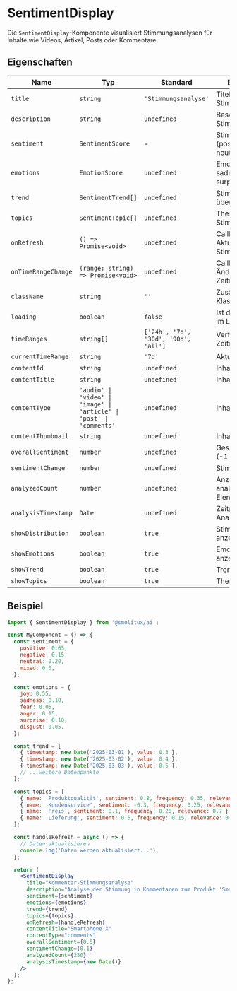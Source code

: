 # SentimentDisplay

Die `SentimentDisplay`-Komponente visualisiert Stimmungsanalysen für Inhalte wie Videos, Artikel, Posts oder Kommentare.

## Eigenschaften

| Name | Typ | Standard | Beschreibung |
|------|-----|---------|--------------|
| `title` | `string` | `'Stimmungsanalyse'` | Titel der Stimmungsanzeige |
| `description` | `string` | `undefined` | Beschreibung der Stimmungsanzeige |
| `sentiment` | `SentimentScore` | - | Stimmungswerte (positive, negative, neutral, mixed) |
| `emotions` | `EmotionScore` | `undefined` | Emotionswerte (joy, sadness, fear, anger, surprise, disgust) |
| `trend` | `SentimentTrend[]` | `undefined` | Stimmungstrend über Zeit |
| `topics` | `SentimentTopic[]` | `undefined` | Themen mit Stimmungswerten |
| `onRefresh` | `() => Promise<void>` | `undefined` | Callback beim Aktualisieren der Stimmungsanalyse |
| `onTimeRangeChange` | `(range: string) => Promise<void>` | `undefined` | Callback beim Ändern des Zeitraums |
| `className` | `string` | `''` | Zusätzliche CSS-Klassen |
| `loading` | `boolean` | `false` | Ist die Komponente im Ladezustand? |
| `timeRanges` | `string[]` | `['24h', '7d', '30d', '90d', 'all']` | Verfügbare Zeiträume |
| `currentTimeRange` | `string` | `'7d'` | Aktueller Zeitraum |
| `contentId` | `string` | `undefined` | Inhalt-ID |
| `contentTitle` | `string` | `undefined` | Inhalt-Titel |
| `contentType` | `'audio' \| 'video' \| 'image' \| 'article' \| 'post' \| 'comments'` | `undefined` | Inhalt-Typ |
| `contentThumbnail` | `string` | `undefined` | Inhalt-Thumbnail |
| `overallSentiment` | `number` | `undefined` | Gesamtstimmung (-1 bis 1) |
| `sentimentChange` | `number` | `undefined` | Stimmungsänderung |
| `analyzedCount` | `number` | `undefined` | Anzahl der analysierten Elemente |
| `analysisTimestamp` | `Date` | `undefined` | Zeitpunkt der Analyse |
| `showDistribution` | `boolean` | `true` | Stimmungsverteilung anzeigen? |
| `showEmotions` | `boolean` | `true` | Emotionen anzeigen? |
| `showTrend` | `boolean` | `true` | Trend anzeigen? |
| `showTopics` | `boolean` | `true` | Themen anzeigen? |

## Beispiel

```jsx
import { SentimentDisplay } from '@smolitux/ai';

const MyComponent = () => {
  const sentiment = {
    positive: 0.65,
    negative: 0.15,
    neutral: 0.20,
    mixed: 0.0,
  };

  const emotions = {
    joy: 0.55,
    sadness: 0.10,
    fear: 0.05,
    anger: 0.15,
    surprise: 0.10,
    disgust: 0.05,
  };

  const trend = [
    { timestamp: new Date('2025-03-01'), value: 0.3 },
    { timestamp: new Date('2025-03-02'), value: 0.4 },
    { timestamp: new Date('2025-03-03'), value: 0.5 },
    // ...weitere Datenpunkte
  ];

  const topics = [
    { name: 'Produktqualität', sentiment: 0.8, frequency: 0.35, relevance: 0.9 },
    { name: 'Kundenservice', sentiment: -0.3, frequency: 0.25, relevance: 0.8 },
    { name: 'Preis', sentiment: 0.1, frequency: 0.20, relevance: 0.7 },
    { name: 'Lieferung', sentiment: 0.5, frequency: 0.15, relevance: 0.6 },
  ];

  const handleRefresh = async () => {
    // Daten aktualisieren
    console.log('Daten werden aktualisiert...');
  };

  return (
    <SentimentDisplay
      title="Kommentar-Stimmungsanalyse"
      description="Analyse der Stimmung in Kommentaren zum Produkt 'Smartphone X'"
      sentiment={sentiment}
      emotions={emotions}
      trend={trend}
      topics={topics}
      onRefresh={handleRefresh}
      contentTitle="Smartphone X"
      contentType="comments"
      overallSentiment={0.5}
      sentimentChange={0.1}
      analyzedCount={250}
      analysisTimestamp={new Date()}
    />
  );
};
```